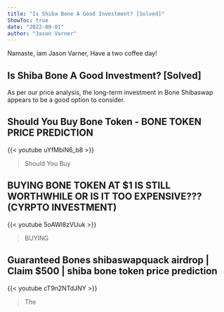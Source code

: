 ```yaml
---
title: "Is Shiba Bone A Good Investment? [Solved]"
ShowToc: true 
date: "2022-09-01"
author: "Jason Varner" 
---
```


Namaste, iam Jason Varner, Have a two coffee day!
## Is Shiba Bone A Good Investment? [Solved]
As per our price analysis, the long-term investment in Bone Shibaswap appears to be a good option to consider.

## Should You Buy Bone Token - BONE TOKEN PRICE PREDICTION
{{< youtube uYfMbiN6_b8 >}}
>Should You Buy 

## BUYING BONE TOKEN AT $1 IS STILL WORTHWHILE OR IS IT TOO EXPENSIVE??? (CYRPTO INVESTMENT)
{{< youtube 5oAWl8zVUuk >}}
>BUYING 

## Guaranteed Bones shibaswapquack airdrop | Claim $500 | shiba bone token price prediction
{{< youtube cT9n2NTdJNY >}}
>The 

